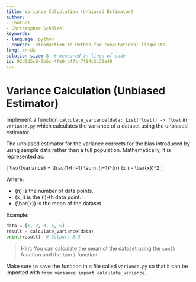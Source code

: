 ```yaml
---
title: Variance Calculation (Unbiased Estimator)
author:
- ChatGPT
- Christopher Schölzel
keywords:
- language: python
- course: Introduction to Python for computational linguists
lang: en-US
solution-size: 8  # measured in lines of code
id: 92d0d5c8-0b6c-4fe0-b47c-7f84c3c30e48
---
```


# Variance Calculation (Unbiased Estimator)

Implement a function `calculate_variance(data: List[float]) -> float` in `variance.py` which calculates the variance of a dataset using the unbiased estimator.

The unbiased estimator for the variance corrects for the bias introduced by using sample data rather than a full population. Mathematically, it is represented as:

\[ \text{variance} = \frac{1}{n-1} \sum_{i=1}^{n} (x_i - \bar{x})^2 \]

Where:
- \(n\) is the number of data points.
- \(x_i\) is the \(i\)-th data point.
- \(\bar{x}\) is the mean of the dataset.

Example:

```python
data = [1, 2, 3, 4, 5]
result = calculate_variance(data)
print(result)  # Output: 3.5
```

> Hint: You can calculate the mean of the dataset using the `sum()` function and the `len()` function.

Make sure to save the function in a file called `variance.py` so that it can be imported with `from variance import calculate_variance`.
